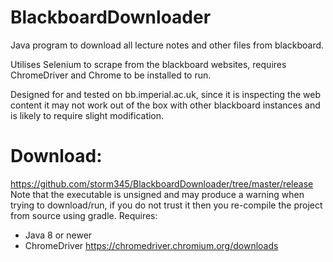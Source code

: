 # BlackboardDownloader
Java program to download all lecture notes and other files from blackboard.

Utilises Selenium to scrape from the blackboard websites, requires ChromeDriver and Chrome to be installed to run.

Designed for and tested on bb.imperial.ac.uk, since it is inspecting the web content it may not work out of the box with other blackboard instances and is likely to require slight modification.

# Download:
https://github.com/storm345/BlackboardDownloader/tree/master/release  
Note that the executable is unsigned and may produce a warning when trying to download/run, if you do not trust it then you re-compile the project from source using gradle.
Requires:
- Java 8 or newer
- ChromeDriver https://chromedriver.chromium.org/downloads
